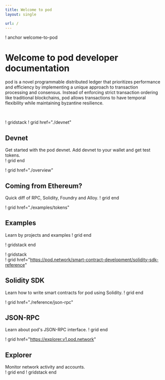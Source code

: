 ```yaml
---
title: Welcome to pod
layout: single

url: /
---
```


! anchor welcome-to-pod
# Welcome to pod developer documentation
pod is a novel programmable distributed ledger that prioritizes performance and 
efficiency by implementing a unique approach to transaction processing and consensus. 
Instead of enforcing strict transaction ordering like traditional blockchains, 
pod allows transactions to have temporal flexibility while maintaining byzantine resilience.

<br>

! gridstack
! grid href="./devnet"
## Devnet
Get started with the pod devnet. Add devnet
to your wallet and get test tokens.  
! grid end

! grid href="./overview"
## Coming from Ethereum?
Quick diff of RPC, Solidity, Foundry and Alloy.
! grid end

! grid href="./examples/tokens"
## Examples 
Learn by projects and examples
! grid end

! gridstack end

! gridstack  
! grid href="https://pod.network/smart-contract-development/solidity-sdk-reference"
## Solidity SDK
Learn how to write smart contracts for pod using Solidity.
! grid end  

! grid href="./reference/json-rpc" 
## JSON-RPC
Learn about pod's JSON-RPC interface.
! grid end

! grid href="https://explorer.v1.pod.network"
## Explorer
Monitor network activity and accounts.  
! grid end
! gridstack end

